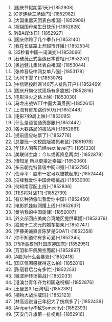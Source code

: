 
1. [国庆节假期第1天]-[1852908]
1. [C罗连续三场破门]-[1852982]
1. [大国重器天团表白祖国]-[1852909]
1. [祝祖国母亲生日快乐]-[1852826]
1. [NBA媒体日]-[1852927]
1. [国庆你跨了几个季节]-[1853140]
1. [我在长征路上开超市开播]-[1852534]
1. [35秒看中国一词演变]-[1853066]
1. [石破茂正式当选日本首相]-[1853252]
1. [奥运健儿集体表白祖国]-[1853044]
1. [张帅晋级中网女单八强]-[1853178]
1. [大同下雪了]-[1853076]
1. [中信建投辟谣140万人排队开户]-[1852469]
1. [国庆升旗仪式现场有多震撼]-[1852816]
1. [电影浴火之路上映]-[1853030]
1. [马龙出战WTT中国大满贯赛]-[1852615]
1. [上海有房东跳价50万]-[1852448]
1. [电影749局上映]-[1853095]
1. [什么是语言通货膨胀]-[1852442]
1. [各大铁路局的报站声]-[1852861]
1. [提前适应站票了]-[1852778]
1. [总要玩一次校园版猫抓老鼠]-[1851978]
1. [年轻人喝茶已经next level了]-[1851338]
1. [美联储主席：今年或再降息两次]-[1852879]
1. [懂知足 所以更接近幸福]-[1852060]
1. [布云朝克特晋级中网四强]-[1852795]
1. [任泽平：股市一定可以被救起来]-[1852444]
1. [汪峰我爱你中国合唱挑战]-[1853000]
1. [何知南官配上线]-[1852836]
1. [TES将对战T1]-[1852739]
1. [有亿种骄傲叫我爱你中国]-[1852450]
1. [电影抓娃娃网播上线]-[1852637]
1. [奏响我的中国旋律]-[1852007]
1. [外交部回应美向台湾地区提供军援]-[1852379]
1. [独属于二次元的婚车接亲]-[1852747]
1. [伊藤美诚直言陈梦是GOAT]-[1852358]
1. [你不知道你有多可爱]-[1852345]
1. [75所高校同升国旗迎国庆]-[1852951]
1. [万羽和平鸽腾空而起]-[1852897]
1. [A股为什么会暴涨]-[1852418]
1. [国庆氛围感就得这么拍]-[1852819]
1. [陈丽君后台有多忙]-[1852253]
1. [微波炉转场挑战]-[1852033]
1. [港澳台青年齐为祖国送祝福]-[1852876]
1. [王曼昱3:1石洵瑶]-[1852381]
1. [植物大战沙威玛]-[1852123]
1. [林高远说自己年纪大了伤病多了]-[1852439]
1. [Aniparty不敌Somecity]-[1852393]
1. [天安门升旗第一排视角]-[1852916]